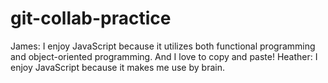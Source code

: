 # git-collab-practice
James: I enjoy JavaScript because it utilizes both functional programming and object-oriented programming. And I love to copy and paste!
Heather: I enjoy JavaScript because it makes me use by brain.